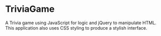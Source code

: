 # TriviaGame
A Trivia game using JavaScript for logic and jQuery to manipulate HTML. 
This application also uses CSS styling to produce a stylish interface.
